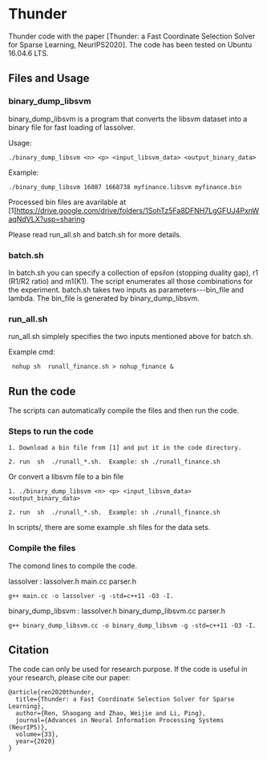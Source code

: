 # Thunder

Thunder code with the paper [Thunder: a Fast Coordinate Selection Solver for Sparse Learning, NeurIPS2020].
The code has been tested on Ubuntu 16.04.6 LTS.


## Files and Usage

### binary_dump_libsvm
binary_dump_libsvm is a program that converts the libsvm dataset
into a binary file for fast loading of lassolver.

Usage: 
```
./binary_dump_libsvm <n> <p> <input_libsvm_data> <output_binary_data>
```
 
Example: 
```
./binary_dump_libsvm 16087 1668738 myfinance.libsvm myfinance.bin
```

Processed bin files are avarilable at
[1]https://drive.google.com/drive/folders/1SohTz5Fa8DFNH7LgGFUJ4PxnWaqNdVLX?usp=sharing

Please read run_all.sh and batch.sh for more details.

### batch.sh
In batch.sh you can specify a collection of epsilon (stopping duality gap), r1 (R1/R2 ratio) and m1(K1).
The script enumerates all those combinations for the experiment.
batch.sh takes two inputs as parameters---bin_file and lambda.
The bin_file is generated by binary_dump_libsvm. 

### run_all.sh
run_all.sh simplely specifies the two inputs mentioned above for batch.sh.

Example cmd:
```
 nohup sh  runall_finance.sh > nohup_finance &
```

## Run the code

The scripts can automatically compile the files and then run the code.

### Steps to run the code
```
1. Download a bin file from [1] and put it in the code directory.

2. run  sh  ./runall_*.sh.  Example: sh ./runall_finance.sh
```

Or convert a libsvm file to a bin file 

```
1. ./binary_dump_libsvm <n> <p> <input_libsvm_data> <output_binary_data>

2. run  sh  ./runall_*.sh.  Example: sh ./runall_finance.sh
```

In scripts/, there are some example .sh files for the data sets.


### Compile the files
The comond lines to compile the code.

lassolver : lassolver.h main.cc parser.h

```
g++ main.cc -o lassolver -g -std=c++11 -O3 -I.
```

binary_dump_libsvm : lassolver.h binary_dump_libsvm.cc parser.h

```
g++ binary_dump_libsvm.cc -o binary_dump_libsvm -g -std=c++11 -O3 -I.
```


## Citation
The code can only be used for research purpose. If the code is useful in your research, please cite our  paper:
```
@article{ren2020thunder,
  title={Thunder: a Fast Coordinate Selection Solver for Sparse Learning},
  author={Ren, Shaogang and Zhao, Weijie and Li, Ping},
  journal={Advances in Neural Information Processing Systems (NeurIPS)},
  volume={33},
  year={2020}
}
```

